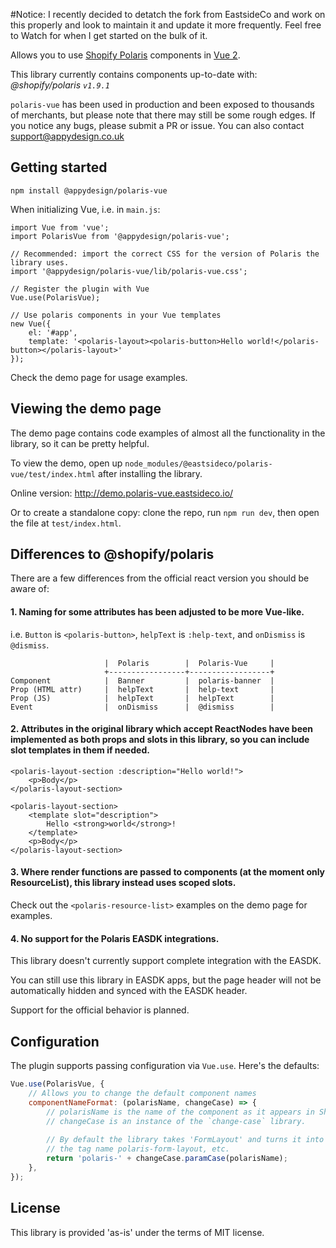 #Notice:
I recently decided to detatch the fork from EastsideCo and work on this properly and look to maintain it and update it more frequently. Feel free to Watch for when I get started on the bulk of it.

Allows you to use [Shopify Polaris](http://polaris.shopify.com/) components in [Vue 2](http://vuejs.org/).

This library currently contains components up-to-date with: _@shopify/polaris `v1.9.1`_

`polaris-vue` has been used in production and been exposed to thousands of merchants, but please note that there may still be some rough edges. If you notice any bugs, please submit a PR or issue. You can also contact support@appydesign.co.uk



## Getting started
```
npm install @appydesign/polaris-vue
```

When initializing Vue, i.e. in `main.js`:
```
import Vue from 'vue';
import PolarisVue from '@appydesign/polaris-vue';

// Recommended: import the correct CSS for the version of Polaris the library uses.
import '@appydesign/polaris-vue/lib/polaris-vue.css';

// Register the plugin with Vue
Vue.use(PolarisVue);

// Use polaris components in your Vue templates
new Vue({
    el: '#app',
    template: '<polaris-layout><polaris-button>Hello world!</polaris-button></polaris-layout>'
});

```

Check the demo page for usage examples.


## Viewing the demo page
The demo page contains code examples of almost all the functionality in the library, so it can be pretty helpful.

To view the demo, open up `node_modules/@eastsideco/polaris-vue/test/index.html` after installing the library.

Online version: http://demo.polaris-vue.eastsideco.io/

Or to create a standalone copy: clone the repo, run `npm run dev`, then open the file at `test/index.html`.



## Differences to @shopify/polaris

There are a few differences from the official react version you should be aware of:

#### 1. Naming for some attributes has been adjusted to be more Vue-like. 
i.e. `Button` is `<polaris-button>`, `helpText` is `:help-text`, and `onDismiss` is `@dismiss`.

```
                     |  Polaris        |  Polaris-Vue     |
                     +-----------------+------------------+
Component            |  Banner         |  polaris-banner  |
Prop (HTML attr)     |  helpText       |  help-text       |
Prop (JS)            |  helpText       |  helpText        |
Event                |  onDismiss      |  @dismiss        |

```

#### 2. Attributes in the original library which accept ReactNodes have been implemented as both props and slots in this library, so you can include slot templates in them if needed.
```
<polaris-layout-section :description="Hello world!">
    <p>Body</p>
</polaris-layout-section>
```
```
<polaris-layout-section>
    <template slot="description">
        Hello <strong>world</strong>!
    </template>
    <p>Body</p>
</polaris-layout-section>
```

#### 3. Where render functions are passed to components (at the moment only ResourceList), this library instead uses scoped slots.
Check out the `<polaris-resource-list>` examples on the demo page for examples.

#### 4. No support for the Polaris EASDK integrations.
This library doesn't currently support complete integration with the EASDK. 

You can still use this library in EASDK apps, but the page header will not be automatically hidden and synced with the EASDK header. 

Support for the official behavior is planned.



## Configuration

The plugin supports passing configuration via `Vue.use`. Here's the defaults:

```js
Vue.use(PolarisVue, {
    // Allows you to change the default component names
    componentNameFormat: (polarisName, changeCase) => {
        // polarisName is the name of the component as it appears in Shopfiy/polaris
        // changeCase is an instance of the `change-case` library.
        
        // By default the library takes 'FormLayout' and turns it into
        // the tag name polaris-form-layout, etc.
        return 'polaris-' + changeCase.paramCase(polarisName);
    },
});
```

## License

This library is provided 'as-is' under the terms of MIT license.
